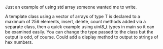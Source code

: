 <p>Just an example of using std array someone wanted me to write.</p>

<p>A template class using a vector of arrays of type T is declared to a maximum of 256 elements, insert, delete, count methods added via a separate class, then a quick example using uint8_t types in main so it can be examined easily. You can change the type passed to the class but the output is odd, of course. Could add a display method to output to strings of hex numbers.</p>
